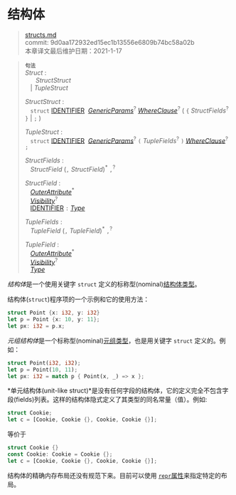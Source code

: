 # 结构体

>[structs.md](https://github.com/rust-lang/reference/blob/master/src/items/structs.md)\
>commit: 9d0aa172932ed15ec1b13556e6809b74bc58a02b \
>本章译文最后维护日期：2021-1-17

> **<sup>句法</sup>**\
> _Struct_ :\
> &nbsp;&nbsp; &nbsp;&nbsp; _StructStruct_\
> &nbsp;&nbsp; | _TupleStruct_
>
> _StructStruct_ :\
> &nbsp;&nbsp; `struct`
>   [IDENTIFIER]&nbsp;
>   [_GenericParams_]<sup>?</sup>
>   [_WhereClause_]<sup>?</sup>
>   ( `{` _StructFields_<sup>?</sup> `}` | `;` )
>
> _TupleStruct_ :\
> &nbsp;&nbsp; `struct`
>   [IDENTIFIER]&nbsp;
>   [_GenericParams_]<sup>?</sup>
>   `(` _TupleFields_<sup>?</sup> `)`
>   [_WhereClause_]<sup>?</sup>
>   `;`
>
> _StructFields_ :\
> &nbsp;&nbsp; _StructField_ (`,` _StructField_)<sup>\*</sup> `,`<sup>?</sup>
>
> _StructField_ :\
> &nbsp;&nbsp; [_OuterAttribute_]<sup>\*</sup>\
> &nbsp;&nbsp; [_Visibility_]<sup>?</sup>\
> &nbsp;&nbsp; [IDENTIFIER] `:` [_Type_]
>
> _TupleFields_ :\
> &nbsp;&nbsp; _TupleField_ (`,` _TupleField_)<sup>\*</sup> `,`<sup>?</sup>
>
> _TupleField_ :\
> &nbsp;&nbsp; [_OuterAttribute_]<sup>\*</sup>\
> &nbsp;&nbsp; [_Visibility_]<sup>?</sup>\
> &nbsp;&nbsp; [_Type_]

*结构体*是一个使用关键字 `struct` 定义的标称型(nominal)[结构体类型][struct type]。

结构体(`struct`)程序项的一个示例和它的使用方法：

```rust
struct Point {x: i32, y: i32}
let p = Point {x: 10, y: 11};
let px: i32 = p.x;
```

*元组结构体*是一个标称型(nominal)[元组类型][tuple type]，也是用关键字 `struct` 定义的。例如：

[struct type]: ../types/struct.md
[tuple type]: ../types/tuple.md

```rust
struct Point(i32, i32);
let p = Point(10, 11);
let px: i32 = match p { Point(x, _) => x };
```

*单元结构体(unit-like struct)*是没有任何字段的结构体，它的定义完全不包含字段(fields)列表。这样的结构体隐式定义了其类型的同名常量（值）。例如:

```rust
struct Cookie;
let c = [Cookie, Cookie {}, Cookie, Cookie {}];
```

等价于

```rust
struct Cookie {}
const Cookie: Cookie = Cookie {};
let c = [Cookie, Cookie {}, Cookie, Cookie {}];
```

结构体的精确内存布局还没有规范下来。目前可以使用 [`repr`属性][`repr` attribute]来指定特定的布局。

[`repr` attribute]: ../type-layout.md#representations

[_OuterAttribute_]: ../attributes.md
[IDENTIFIER]: ../identifiers.md
[_GenericParams_]: generics.md
[_WhereClause_]: generics.md#where-clauses
[_Visibility_]: ../visibility-and-privacy.md
[_Type_]: ../types.md#type-expressions

<!-- 2020-11-12-->
<!-- checked -->
